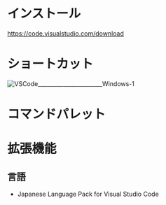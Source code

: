 # インストール
https://code.visualstudio.com/download
# ショートカット
![VSCode_______________________Windows-1](https://github.com/user-attachments/assets/31d8ebda-d3da-4f7b-bb60-ec6f626c8bbf)
# コマンドパレット
# 拡張機能
## 言語
- Japanese Language Pack for Visual Studio Code
